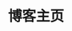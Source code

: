 ---
home: true
layout: BlogHome
icon: home
title: 博客主页
heroText: 雨人部落格
bgImage: /assets/images/background/homepage.png
heroFullScreen: true
tagline: ダラダラと流れる青春の音、</b>乾いたメロディは止まないぜ
projects:
  - icon: project
    name: 项目名称
    desc: 项目详细描述
    link: https://你的项目链接

  - icon: link
    name: 链接名称
    desc: 链接详细描述
    link: https://链接地址

  - icon: book
    name: 书籍名称
    desc: 书籍详细描述
    link: https://你的书籍链接

  - icon: article
    name: 文章名称
    desc: 文章详细描述
    link: https://你的文章链接

  - icon: friend
    name: 伙伴名称
    desc: 伙伴详细介绍
    link: https://你的伙伴链接

footer: 我们终将迎来黎明
---